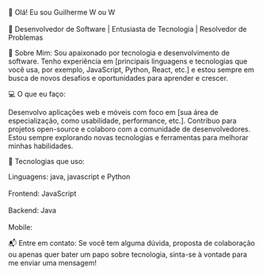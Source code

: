 👋 Olá! Eu sou Guilherme W ou W
<br></br>
🔧 Desenvolvedor de Software | Entusiasta de Tecnologia | Resolvedor de Problemas

🌟 Sobre Mim: Sou apaixonado por tecnologia e desenvolvimento de software. Tenho experiência em [principais linguagens e tecnologias que você usa, por exemplo, JavaScript, Python, React, etc.] e estou sempre em busca de novos desafios e oportunidades para aprender e crescer.

💻 O que eu faço:

Desenvolvo aplicações web e móveis com foco em [sua área de especialização, como usabilidade, performance, etc.].
Contribuo para projetos open-source e colaboro com a comunidade de desenvolvedores.
Estou sempre explorando novas tecnologias e ferramentas para melhorar minhas habilidades.

🔧 Tecnologias que uso:

Linguagens: java, javascript e Python
<br></br>
Frontend: JavaScript
<br></br>
Backend: Java
<br></br>
Mobile: 

📬 Entre em contato: Se você tem alguma dúvida, proposta de colaboração ou apenas quer bater um papo sobre tecnologia, sinta-se à vontade para me enviar uma mensagem!

